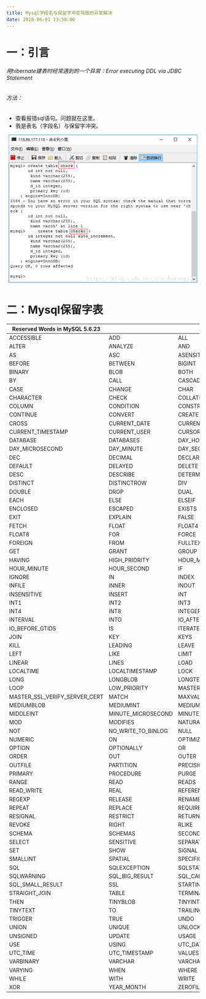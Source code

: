 ```yaml
---
title: Mysql字段名与保留字冲突导致的异常解决
date: 2018-06-01 13:50:00
---
```

# 一：引言

###### 用hibernate建表时经常遇到的一个异常：Error executing DDL via JDBC Statement

###### 方法：

*  查看报错sql语句。问题就在这里。
*  我是表名（字段名）与保留字冲突。

![](./20180601Mysql字段名与保留字冲突导致的异常解决/1136672-20190623141441185-384732684.png)

# 二：Mysql保留字表


| Reserved Words in MySQL 5.6.23 |                    |                     |
| ------------------------------ | ------------------ | ------------------- |
| ACCESSIBLE                     | ADD                | ALL                 |
| ALTER                          | ANALYZE            | AND                 |
| AS                             | ASC                | ASENSITIVE          |
| BEFORE                         | BETWEEN            | BIGINT              |
| BINARY                         | BLOB               | BOTH                |
| BY                             | CALL               | CASCADE             |
| CASE                           | CHANGE             | CHAR                |
| CHARACTER                      | CHECK              | COLLATE             |
| COLUMN                         | CONDITION          | CONSTRAINT          |
| CONTINUE                       | CONVERT            | CREATE              |
| CROSS                          | CURRENT_DATE       | CURRENT_TIME        |
| CURRENT_TIMESTAMP              | CURRENT_USER       | CURSOR              |
| DATABASE                       | DATABASES          | DAY_HOUR            |
| DAY_MICROSECOND                | DAY_MINUTE         | DAY_SECOND          |
| DEC                            | DECIMAL            | DECLARE             |
| DEFAULT                        | DELAYED            | DELETE              |
| DESC                           | DESCRIBE           | DETERMINISTIC       |
| DISTINCT                       | DISTINCTROW        | DIV                 |
| DOUBLE                         | DROP               | DUAL                |
| EACH                           | ELSE               | ELSEIF              |
| ENCLOSED                       | ESCAPED            | EXISTS              |
| EXIT                           | EXPLAIN            | FALSE               |
| FETCH                          | FLOAT              | FLOAT4              |
| FLOAT8                         | FOR                | FORCE               |
| FOREIGN                        | FROM               | FULLTEXT            |
| GET                            | GRANT              | GROUP               |
| HAVING                         | HIGH_PRIORITY      | HOUR_MICROSECOND    |
| HOUR_MINUTE                    | HOUR_SECOND        | IF                  |
| IGNORE                         | IN                 | INDEX               |
| INFILE                         | INNER              | INOUT               |
| INSENSITIVE                    | INSERT             | INT                 |
| INT1                           | INT2               | INT3                |
| INT4                           | INT8               | INTEGER             |
| INTERVAL                       | INTO               | IO_AFTER_GTIDS      |
| IO_BEFORE_GTIDS                | IS                 | ITERATE             |
| JOIN                           | KEY                | KEYS                |
| KILL                           | LEADING            | LEAVE               |
| LEFT                           | LIKE               | LIMIT               |
| LINEAR                         | LINES              | LOAD                |
| LOCALTIME                      | LOCALTIMESTAMP     | LOCK                |
| LONG                           | LONGBLOB           | LONGTEXT            |
| LOOP                           | LOW_PRIORITY       | MASTER_BIND         |
| MASTER_SSL_VERIFY_SERVER_CERT  | MATCH              | MAXVALUE            |
| MEDIUMBLOB                     | MEDIUMINT          | MEDIUMTEXT          |
| MIDDLEINT                      | MINUTE_MICROSECOND | MINUTE_SECOND       |
| MOD                            | MODIFIES           | NATURAL             |
| NOT                            | NO_WRITE_TO_BINLOG | NULL                |
| NUMERIC                        | ON                 | OPTIMIZE            |
| OPTION                         | OPTIONALLY         | OR                  |
| ORDER                          | OUT                | OUTER               |
| OUTFILE                        | PARTITION          | PRECISION           |
| PRIMARY                        | PROCEDURE          | PURGE               |
| RANGE                          | READ               | READS               |
| READ_WRITE                     | REAL               | REFERENCES          |
| REGEXP                         | RELEASE            | RENAME              |
| REPEAT                         | REPLACE            | REQUIRE             |
| RESIGNAL                       | RESTRICT           | RETURN              |
| REVOKE                         | RIGHT              | RLIKE               |
| SCHEMA                         | SCHEMAS            | SECOND_MICROSECOND  |
| SELECT                         | SENSITIVE          | SEPARATOR           |
| SET                            | SHOW               | SIGNAL              |
| SMALLINT                       | SPATIAL            | SPECIFIC            |
| SQL                            | SQLEXCEPTION       | SQLSTATE            |
| SQLWARNING                     | SQL_BIG_RESULT     | SQL_CALC_FOUND_ROWS |
| SQL_SMALL_RESULT               | SSL                | STARTING            |
| STRAIGHT_JOIN                  | TABLE              | TERMINATED          |
| THEN                           | TINYBLOB           | TINYINT             |
| TINYTEXT                       | TO                 | TRAILING            |
| TRIGGER                        | TRUE               | UNDO                |
| UNION                          | UNIQUE             | UNLOCK              |
| UNSIGNED                       | UPDATE             | USAGE               |
| USE                            | USING              | UTC_DATE            |
| UTC_TIME                       | UTC_TIMESTAMP      | VALUES              |
| VARBINARY                      | VARCHAR            | VARCHARACTER        |
| VARYING                        | WHEN               | WHERE               |
| WHILE                          | WITH               | WRITE               |
| XOR                            | YEAR_MONTH         | ZEROFILL            |
